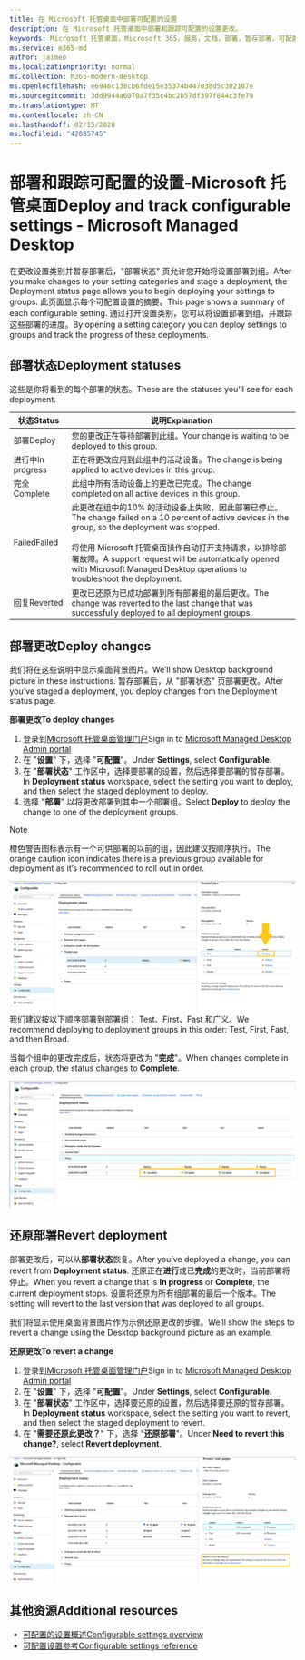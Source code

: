 ```yaml
---
title: 在 Microsoft 托管桌面中部署可配置的设置
description: 在 Microsoft 托管桌面中部署和跟踪可配置的设置更改。
keywords: Microsoft 托管桌面，Microsoft 365，服务，文档，部署，暂存部署，可配置的设置
ms.service: m365-md
author: jaimeo
ms.localizationpriority: normal
ms.collection: M365-modern-desktop
ms.openlocfilehash: e6946c138cb6fde15e35374b447038d5c302187e
ms.sourcegitcommit: 3dd9944a6070a7f35c4bc2b57df397f844c3fe79
ms.translationtype: MT
ms.contentlocale: zh-CN
ms.lasthandoff: 02/15/2020
ms.locfileid: "42085745"
---
```

# <a name="deploy-and-track-configurable-settings---microsoft-managed-desktop"></a><span data-ttu-id="22b12-104">部署和跟踪可配置的设置-Microsoft 托管桌面</span><span class="sxs-lookup"><span data-stu-id="22b12-104">Deploy and track configurable settings - Microsoft Managed Desktop</span></span>

<span data-ttu-id="22b12-105">在更改设置类别并暂存部署后，"部署状态" 页允许您开始将设置部署到组。</span><span class="sxs-lookup"><span data-stu-id="22b12-105">After you make changes to your setting categories and stage a deployment, the Deployment status page allows you to begin deploying your settings to groups.</span></span> <span data-ttu-id="22b12-106">此页面显示每个可配置设置的摘要。</span><span class="sxs-lookup"><span data-stu-id="22b12-106">This page shows a summary of each configurable setting.</span></span> <span data-ttu-id="22b12-107">通过打开设置类别，您可以将设置部署到组，并跟踪这些部署的进度。</span><span class="sxs-lookup"><span data-stu-id="22b12-107">By opening a setting category you can deploy settings to groups and track the progress of these deployments.</span></span>

## <a name="deployment-statuses"></a><span data-ttu-id="22b12-108">部署状态</span><span class="sxs-lookup"><span data-stu-id="22b12-108">Deployment statuses</span></span> 

<span data-ttu-id="22b12-109">这些是你将看到的每个部署的状态。</span><span class="sxs-lookup"><span data-stu-id="22b12-109">These are the statuses you’ll see for each deployment.</span></span>

<span data-ttu-id="22b12-110">状态</span><span class="sxs-lookup"><span data-stu-id="22b12-110">Status</span></span>  | <span data-ttu-id="22b12-111">说明</span><span class="sxs-lookup"><span data-stu-id="22b12-111">Explanation</span></span> 
--- | --- 
<span data-ttu-id="22b12-112">部署</span><span class="sxs-lookup"><span data-stu-id="22b12-112">Deploy</span></span> | <span data-ttu-id="22b12-113">您的更改正在等待部署到此组。</span><span class="sxs-lookup"><span data-stu-id="22b12-113">Your change is waiting to be deployed to this group.</span></span>
<span data-ttu-id="22b12-114">进行中</span><span class="sxs-lookup"><span data-stu-id="22b12-114">In progress</span></span> | <span data-ttu-id="22b12-115">正在将更改应用到此组中的活动设备。</span><span class="sxs-lookup"><span data-stu-id="22b12-115">The change is being applied to active devices in this group.</span></span> 
<span data-ttu-id="22b12-116">完全</span><span class="sxs-lookup"><span data-stu-id="22b12-116">Complete</span></span> | <span data-ttu-id="22b12-117">此组中所有活动设备上的更改已完成。</span><span class="sxs-lookup"><span data-stu-id="22b12-117">The change completed on all active devices in this group.</span></span> 
<span data-ttu-id="22b12-118">Failed</span><span class="sxs-lookup"><span data-stu-id="22b12-118">Failed</span></span> | <span data-ttu-id="22b12-119">此更改在组中的10% 的活动设备上失败，因此部署已停止。</span><span class="sxs-lookup"><span data-stu-id="22b12-119">The change failed on a 10 percent of active devices in the group, so the deployment was stopped.</span></span><br><br> <span data-ttu-id="22b12-120">将使用 Microsoft 托管桌面操作自动打开支持请求，以排除部署故障。</span><span class="sxs-lookup"><span data-stu-id="22b12-120">A support request will be automatically opened with Microsoft Managed Desktop operations to troubleshoot the deployment.</span></span> 
<span data-ttu-id="22b12-121">回复</span><span class="sxs-lookup"><span data-stu-id="22b12-121">Reverted</span></span> | <span data-ttu-id="22b12-122">更改已还原为已成功部署到所有部署组的最后更改。</span><span class="sxs-lookup"><span data-stu-id="22b12-122">The change was reverted to the last change that was successfully deployed to all deployment groups.</span></span>

## <a name="deploy-changes"></a><span data-ttu-id="22b12-123">部署更改</span><span class="sxs-lookup"><span data-stu-id="22b12-123">Deploy changes</span></span>

<span data-ttu-id="22b12-124">我们将在这些说明中显示桌面背景图片。</span><span class="sxs-lookup"><span data-stu-id="22b12-124">We’ll show Desktop background picture in these instructions.</span></span> <span data-ttu-id="22b12-125">暂存部署后，从 "部署状态" 页部署更改。</span><span class="sxs-lookup"><span data-stu-id="22b12-125">After you’ve staged a deployment, you deploy changes from the Deployment status page.</span></span> 

<span data-ttu-id="22b12-126">**部署更改**</span><span class="sxs-lookup"><span data-stu-id="22b12-126">**To deploy changes**</span></span>

1. <span data-ttu-id="22b12-127">登录到[Microsoft 托管桌面管理门户](https://aka.ms/mwaasportal)</span><span class="sxs-lookup"><span data-stu-id="22b12-127">Sign in to [Microsoft Managed Desktop Admin portal](https://aka.ms/mwaasportal)</span></span>
2. <span data-ttu-id="22b12-128">在 "**设置**" 下，选择 "**可配置**"。</span><span class="sxs-lookup"><span data-stu-id="22b12-128">Under **Settings**, select **Configurable**.</span></span>
3. <span data-ttu-id="22b12-129">在 "**部署状态**" 工作区中，选择要部署的设置，然后选择要部署的暂存部署。</span><span class="sxs-lookup"><span data-stu-id="22b12-129">In **Deployment status** workspace, select the setting you want to deploy, and then select the staged deployment to deploy.</span></span>
4. <span data-ttu-id="22b12-130">选择 "**部署**" 以将更改部署到其中一个部署组。</span><span class="sxs-lookup"><span data-stu-id="22b12-130">Select **Deploy** to deploy the change to one of the deployment groups.</span></span>

> [!NOTE] 
> <span data-ttu-id="22b12-131">橙色警告图标表示有一个可供部署的以前的组，因此建议按顺序执行。</span><span class="sxs-lookup"><span data-stu-id="22b12-131">The orange caution icon indicates there is a previous group available for deployment as it’s recommended to roll out in order.</span></span> 

<span data-ttu-id="22b12-132">![部署状态工作区。</span><span class="sxs-lookup"><span data-stu-id="22b12-132">![Deployment status workspace.</span></span> <span data-ttu-id="22b12-133">右侧的 "受信任的网站" 窗格。</span><span class="sxs-lookup"><span data-stu-id="22b12-133">Trusted sites pane on the right.</span></span> <span data-ttu-id="22b12-134">"部署组" 部分包含三列：部署组、设备和状态。</span><span class="sxs-lookup"><span data-stu-id="22b12-134">In the Deployment groups section are three columns: deployment groups, devices, and status.</span></span> <span data-ttu-id="22b12-135">在 "状态" 列中，突出显示 "部署"。](../../media/1deployedit.png)</span><span class="sxs-lookup"><span data-stu-id="22b12-135">In the status column, "deploy" is highlighted.](../../media/1deployedit.png)</span></span>
<span data-ttu-id="22b12-136">我们建议按以下顺序部署到部署组： Test、First、Fast 和广义。</span><span class="sxs-lookup"><span data-stu-id="22b12-136">We recommend deploying to deployment groups in this order: Test, First, Fast, and then Broad.</span></span> 

<span data-ttu-id="22b12-137">当每个组中的更改完成后，状态将更改为 "**完成**"。</span><span class="sxs-lookup"><span data-stu-id="22b12-137">When changes complete in each group, the status changes to **Complete**.</span></span>

![包含日期更新、版本、测试、首、快速和广泛的列的部署状态工作区。](../../media/2completeedit.png)

## <a name="revert-deployment"></a><span data-ttu-id="22b12-140">还原部署</span><span class="sxs-lookup"><span data-stu-id="22b12-140">Revert deployment</span></span>

<span data-ttu-id="22b12-141">部署更改后，可以从**部署状态**恢复。</span><span class="sxs-lookup"><span data-stu-id="22b12-141">After you’ve deployed a change, you can revert from **Deployment status**.</span></span> <span data-ttu-id="22b12-142">还原正在**进行**或已**完成**的更改时，当前部署将停止。</span><span class="sxs-lookup"><span data-stu-id="22b12-142">When you revert a change that is **In progress** or **Complete**, the current deployment stops.</span></span> <span data-ttu-id="22b12-143">设置将还原为所有组部署的最后一个版本。</span><span class="sxs-lookup"><span data-stu-id="22b12-143">The setting will revert to the last version that was deployed to all groups.</span></span> 

<span data-ttu-id="22b12-144">我们将显示使用桌面背景图片作为示例还原更改的步骤。</span><span class="sxs-lookup"><span data-stu-id="22b12-144">We’ll show the steps to revert a change using the Desktop background picture as an example.</span></span> 

<span data-ttu-id="22b12-145">**还原更改**</span><span class="sxs-lookup"><span data-stu-id="22b12-145">**To revert a change**</span></span>
1. <span data-ttu-id="22b12-146">登录到[Microsoft 托管桌面管理门户](https://aka.ms/mwaasportal)</span><span class="sxs-lookup"><span data-stu-id="22b12-146">Sign in to [Microsoft Managed Desktop Admin portal](https://aka.ms/mwaasportal)</span></span>
2. <span data-ttu-id="22b12-147">在 "**设置**" 下，选择 "**可配置**"。</span><span class="sxs-lookup"><span data-stu-id="22b12-147">Under **Settings**, select **Configurable**.</span></span>
3. <span data-ttu-id="22b12-148">在 "**部署状态**" 工作区中，选择要还原的设置，然后选择要还原的暂存部署。</span><span class="sxs-lookup"><span data-stu-id="22b12-148">In **Deployment status** workspace, select the setting you want to revert, and then select the staged deployment to revert.</span></span>
4. <span data-ttu-id="22b12-149">在 "**需要还原此更改？**" 下，选择 "**还原部署**"。</span><span class="sxs-lookup"><span data-stu-id="22b12-149">Under **Need to revert this change?**, select **Revert deployment**.</span></span>

![部署状态工作区。](../../media/3revert.png) 

## <a name="additional-resources"></a><span data-ttu-id="22b12-153">其他资源</span><span class="sxs-lookup"><span data-stu-id="22b12-153">Additional resources</span></span>
- [<span data-ttu-id="22b12-154">可配置的设置概述</span><span class="sxs-lookup"><span data-stu-id="22b12-154">Configurable settings overview</span></span>](config-setting-overview.md)
- [<span data-ttu-id="22b12-155">可配置设置参考</span><span class="sxs-lookup"><span data-stu-id="22b12-155">Configurable settings reference</span></span>](config-setting-ref.md) 
